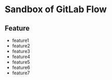Sandbox of GitLab Flow
========================================

Feature
----------------------------------------
* feature1
* feature2
* feature3
* feature4
* feature5
* feature6
* feature7

